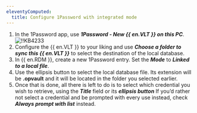 ```yaml
---
eleventyComputed:
  title: Configure 1Password with integrated mode
---
```

1. In the 1Password app, use ***1Password - New {{ en.VLT }} on this PC***.  
![!!KB4233](https://webdevolutions.azureedge.net/docs/en/kb/KB4233.png)
1. Configure the {{ en.VLT }} to your liking and use ***Choose a folder to sync this {{ en.VLT }}*** to select the destination of the local database.
1. In {{ en.RDM }}, create a new 1Password entry. Set the ***Mode*** to ***Linked to a local file***.
1. Use the ellipsis button to select the local database file. Its extension will be **.opvault** and it will be located in the folder you selected earlier.
1. Once that is done, all there is left to do is to select which credential you wish to retrieve, using the ***Title*** field or its ***ellipsis button*** If you’d rather not select a credential and be prompted with every use instead, check ***Always prompt with list*** instead.
